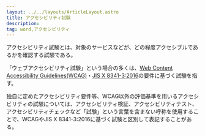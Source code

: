 ```yaml
---
layout: ../../layouts/ArticleLayout.astro
title: アクセシビリティ試験
description:
tag: word,アクセシビリティ
---
```


アクセシビリティ試験とは、対象のサービスなどが、どの程度アクセシブルであるかを確認する試験である。

「ウェブアクセシビリティ試験」という場合の多くは、[Web Content Accessibility Guidelines(WCAG)](https://waic.jp/translations/WCAG21/)・[JIS X 8341-3:2016](https://waic.jp/docs/jis2016/understanding/201604/)の要件に基づく試験を指す。

独自に定めたアクセシビリティ要件等、WCAG以外の評価基準を用いるアクセシビリティの試験については、アクセシビリティ検証、アクセシビリティテスト、アクセシビリティチェックなど「試験」という言葉を含まない呼称を使用することで、WCAGやJIS X 8341-3:2016に基づく試験と区別して表記することがある。

